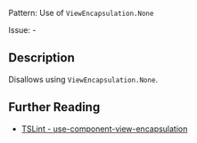 Pattern: Use of `ViewEncapsulation.None`

Issue: -

## Description

Disallows using `ViewEncapsulation.None`.

## Further Reading

* [TSLint - use-component-view-encapsulation](http://codelyzer.com/rules/use-component-view-encapsulation/)